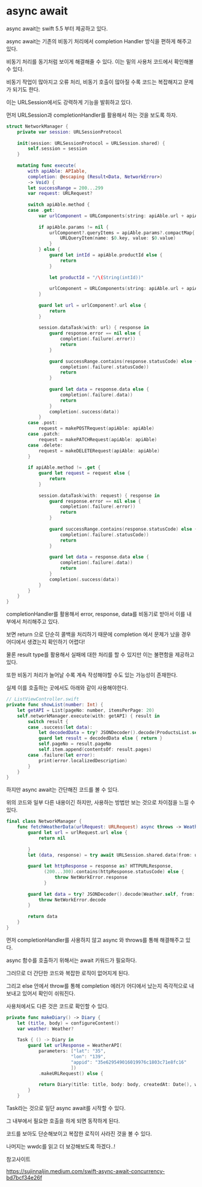 # async await

async await는 swift 5.5 부터 제공하고 있다. 

async await는 기존의 비동기 처리에서 completion Handler 방식을 편하게 해주고 있다.

비동기 처리를 동기처럼 보이게 해결해줄 수 있다. 이는 밑의 사용처 코드에서 확인해볼 수 있다.

비동기 작업이 많아지고 오류 처리, 비동기 호출이 많아질 수록 코드는 복잡해지고 문제가 되기도 한다.

이는 URLSession에서도 강력하게 기능을 발휘하고 있다.

먼저 URLSession과 completionHandler를 활용해서 하는 것을 보도록 하자.

```swift
struct NetworkManager {
    private var session: URLSessionProtocol
    
    init(session: URLSessionProtocol = URLSession.shared) {
        self.session = session
    }
    
    mutating func execute(
        with apiAble: APIable,
        completion: @escaping (Result<Data, NetworkError>)
        -> Void) {
        let successRange = 200...299
        var request: URLRequest?
        
        switch apiAble.method {
        case .get:
            var urlComponent = URLComponents(string: apiAble.url + apiAble.path)
            
            if apiAble.params != nil {
                urlComponent?.queryItems = apiAble.params?.compactMap{
                    URLQueryItem(name: $0.key, value: $0.value)
                }
            } else {
                guard let intId = apiAble.productId else {
                    return
                }
                
                let productId = "/\(String(intId))"
                
                urlComponent = URLComponents(string: apiAble.url + apiAble.path + productId)
            }
            
            guard let url = urlComponent?.url else {
                return
            }
            
            session.dataTask(with: url) { response in
                guard response.error == nil else {
                    completion(.failure(.error))
                    return
                }
                
                guard successRange.contains(response.statusCode) else {
                    completion(.failure(.statusCode))
                    return
                }
                
                guard let data = response.data else {
                    completion(.failure(.data))
                    return
                }
                completion(.success(data))
            }
        case .post:
            request = makePOSTRequest(apiAble: apiAble)
        case .patch:
            request = makePATCHRequest(apiAble: apiAble)
        case .delete:
            request = makeDELETERequest(apiAble: apiAble)
        }
        
        if apiAble.method != .get {
            guard let request = request else {
                return
            }
            
            session.dataTask(with: request) { response in
                guard response.error == nil else {
                    completion(.failure(.error))
                    return
                }
                
                guard successRange.contains(response.statusCode) else {
                    completion(.failure(.statusCode))
                    return
                }
                
                guard let data = response.data else {
                    completion(.failure(.data))
                    return
                }
                completion(.success(data))
            }
        }
    }
}
```

completionHandler를 활용해서 error, response, data를 비동기로 받아서 이를 내부에서 처리해주고 있다.

보면 return 으로 단순히 콜백을 처리하기 때문에 completion 에서 문제가 났을 경우 어디에서 생겼는지 확인하기 어렵다!

물론 result type를 활용해서 실패에 대한 처리를 할 수 있지만 이는 불편함을 제공하고 있다.

또한 비동기 처리가 늘어날 수록 계속 작성해야할 수도 있는 가능성이 존재한다.

실제 이를 호출하는 곳에서도 아래와 같이 사용해야한다.

```swift
// ListViewController.swift
private func showList(number: Int) {
    let getAPI = List(pageNo: number, itemsPerPage: 20)
    self.networkManager.execute(with: getAPI) { result in
        switch result {
        case .success(let data):
            let decodedData = try? JSONDecoder().decode(ProductsList.self, from: data)
            guard let result = decodedData else { return }
            self.pageNo = result.pageNo
            self.item.append(contentsOf: result.pages)
        case .failure(let error):
            print(error.localizedDescription)
        }
    }
}
```

하지만 async await는 간단해진 코드를 볼 수 있다.

위의 코드와 일부 다른 내용이긴 하지만, 사용하는 방법만 보는 것으로 차이점을 느낄 수 있다.

```swift
final class NetworkManager {
    func fetchWeatherData(urlRequest: URLRequest) async throws -> Weather? {
        guard let url = urlRequest.url else {
            return nil
            
        }
        let (data, response) = try await URLSession.shared.data(from: url)
        
        guard let httpResponse = response as? HTTPURLResponse,
              (200...300).contains(httpResponse.statusCode) else {
                  throw NetWorkError.response
              }
        
        guard let data = try? JSONDecoder().decode(Weather.self, from: data) else {
            throw NetWorkError.decode
        }
        
        return data
    }
}
```

먼저 completionHandler를 사용하지 않고 async 와 throws를 통해 해결해주고 있다.

async 함수를 호출하기 위해서는 await 키워드가 필요하다.

그러므로 더 간단한 코드와 복잡한 로직이 없어지게 된다.

그리고 else 안에서 throw를 통해 completion 에러가 어디에서 났는지 즉각적으로 내보내고 있어서 확인이 쉬워진다.

사용처에서도 다른 것은 코드로 확인할 수 있다.

```swift
private func makeDiary() -> Diary {
    let (title, body) = configureContent()
    var weather: Weather?
    
    Task { () -> Diary in
        guard let urlResponse = WeatherAPI(
            parameters: ["lat": "35",
                        "lon": "139",
                        "appid": "35e629549016019976c1803c71e8fc16"
                        ])
            .makeURLRequest() else {
            
            return Diary(title: title, body: body, createdAt: Date(), weatherIcon: "")
        }
    }
```

Task라는 것으로 일단 async await를 시작할 수 있다.

그 내부에서 필요한 호출을 하게 되면 동작하게 된다.

코드를 보아도 단순해보이고 복잡한 로직이 사라진 것을 볼 수 있다.


나머지는 wwdc를 읽고 더 보강해보도록 하겠다..!

참고사이트

https://sujinnaljin.medium.com/swift-async-await-concurrency-bd7bcf34e26f